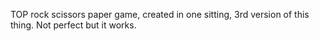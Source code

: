 TOP rock scissors paper game, created in one sitting, 3rd version of this thing. Not perfect but it works.
